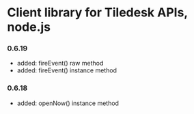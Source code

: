 # Client library for Tiledesk APIs, node.js 

### 0.6.19
- added: fireEvent() raw method
- added: fireEvent() instance method

### 0.6.18
- added: openNow() instance method
